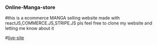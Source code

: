 ### Online-Manga-store

#this is a ecommerce MANGA selling website made with reactJS,COMMERCE.JS,STRIPE.JS pls feel free to clone my website and letting me know about it

#[live-site](https://online-manga-store.netlify.app/)

